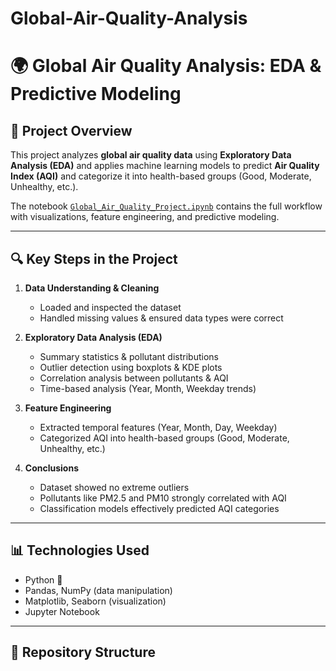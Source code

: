 # Global-Air-Quality-Analysis

# 🌍 Global Air Quality Analysis: EDA & Predictive Modeling

## 📌 Project Overview
This project analyzes **global air quality data** using **Exploratory Data Analysis (EDA)** and applies machine learning models to predict **Air Quality Index (AQI)** and categorize it into health-based groups (Good, Moderate, Unhealthy, etc.).  

The notebook [`Global_Air_Quality_Project.ipynb`](./Global_Air_Quality_Project.ipynb) contains the full workflow with visualizations, feature engineering, and predictive modeling.

---

## 🔍 Key Steps in the Project
1. **Data Understanding & Cleaning**
   - Loaded and inspected the dataset  
   - Handled missing values & ensured data types were correct  

2. **Exploratory Data Analysis (EDA)**
   - Summary statistics & pollutant distributions  
   - Outlier detection using boxplots & KDE plots  
   - Correlation analysis between pollutants & AQI  
   - Time-based analysis (Year, Month, Weekday trends)  

3. **Feature Engineering**
   - Extracted temporal features (Year, Month, Day, Weekday)  
   - Categorized AQI into health-based groups (Good, Moderate, Unhealthy, etc.)  

5. **Conclusions**
   - Dataset showed no extreme outliers  
   - Pollutants like PM2.5 and PM10 strongly correlated with AQI  
   - Classification models effectively predicted AQI categories  

---

## 📊 Technologies Used
- Python 🐍  
- Pandas, NumPy (data manipulation)  
- Matplotlib, Seaborn (visualization)  
- Jupyter Notebook  

---

## 📂 Repository Structure
